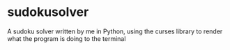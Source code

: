 # sudokusolver
A sudoku solver written by me in Python, using the curses library to render what the program is doing to the terminal
